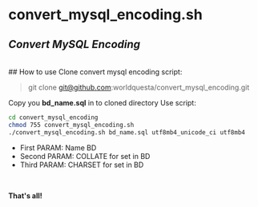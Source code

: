 # convert_mysql_encoding.sh
## _Convert MySQL Encoding_
</br>
## How to use
Clone  convert mysql encoding script:

> git clone git@github.com:worldquesta/convert_mysql_encoding.git

Copy you **bd_name.sql** in to cloned directory
Use script:
```sh
cd convert_mysql_encoding
chmod 755 convert_mysql_encoding.sh
./convert_mysql_encoding.sh bd_name.sql utf8mb4_unicode_ci utf8mb4
```

 - First PARAM: Name BD
 - Second PARAM: COLLATE for set in BD
 - Third  PARAM: CHARSET for set in BD
</br>

**That's all!**